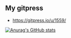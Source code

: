 ## My gitpress
 - https://gitpress.io/u/1559/

[![Anurag's GitHub stats](https://github-readme-stats.vercel.app/api?username=Kei-t76&theme=tokyonight)](https://github.com/anuraghazra/github-readme-stats)

